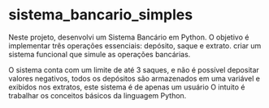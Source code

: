 # sistema_bancario_simples
Neste projeto, desenvolvi um Sistema Bancário em Python. O objetivo é implementar três operações essenciais: depósito, saque e extrato. criar um sistema funcional que simule as operações bancárias.

O sistema conta com um limite de até 3 saques, e não é possível depositar valores negativos, todos os depósitos são armazenados em uma variável e exibidos nos extratos, este sistema é de apenas um usuário 
O intuito é trabalhar os conceitos básicos da linguagem Python. 
